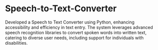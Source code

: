 # Speech-to-Text-Converter
Developed a Speech to Text Converter using Python, enhancing accessibility and efficiency in text entry. The system leverages advanced speech recognition libraries to convert spoken words into written text, catering to diverse user needs, including support for individuals with disabilities.
